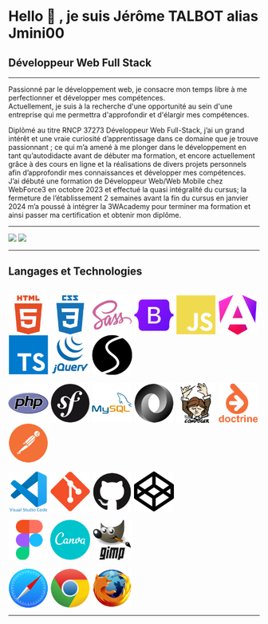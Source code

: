# Hello 👋 , je suis Jérôme TALBOT alias Jmini00
## Développeur Web Full Stack 

---

<div>
  Passionné par le développement web, je consacre mon temps libre à me perfectionner
				et développer mes compétences.
				<br>Actuellement, je suis à la recherche d'une opportunité au sein d'une entreprise qui me permettra
				d'approfondir et d'élargir mes compétences.
	
Diplômé au titre RNCP 37273 Développeur Web Full-Stack, j’ai un grand intérêt et une vraie curiosité d’apprentissage dans ce domaine que je trouve passionnant ; 
ce qui m’a amené à me plonger dans le développement en tant qu’autodidacte avant de débuter ma formation, et encore actuellement grâce à des cours en ligne et la réalisations de divers projets personnels 
afin d’approfondir mes connaissances et développer mes compétences.<br>
J’ai débuté une formation de Développeur Web/Web Mobile chez WebForce3 en octobre 2023 et effectué la quasi intégralité du cursus; 
la fermeture de l’établissement 2 semaines avant la fin du cursus en janvier 2024 m’a poussé à intégrer la 3WAcademy 
pour terminer ma formation et ainsi passer ma certification et obtenir mon diplôme.
  </div>
  
---

<div>
  <img height="180em" src="https://github-readme-stats.vercel.app/api?username=Jmini00&theme=vue-dark&show_icons=true&hide_border=true&count_private=true">
  <img height="180em" src="https://github-readme-stats.vercel.app/api/top-langs/?username=Jmini00&theme=vue-dark&show_icons=true&hide_border=true&layout=compact">
</div>

---

## Langages et Technologies

<div style="display: inline_block"><br>
  <img align="center" alt="HTML" title="HTML5" height="80" width="80" src="https://raw.githubusercontent.com/devicons/devicon/master/icons/html5/html5-plain-wordmark.svg">
  <img align="center" alt="CSS" title="CSS3" height="80" width="80" src="https://raw.githubusercontent.com/devicons/devicon/master/icons/css3/css3-plain-wordmark.svg">
  <img align="center" alt="SASS" title="SASS" height="80" width="80" src="https://raw.githubusercontent.com/devicons/devicon/master/icons/sass/sass-original.svg">
  <img align="center" alt="Bootstrap" title="Bootstrap" height="80" width="80" src="https://raw.githubusercontent.com/devicons/devicon/master/icons/bootstrap/bootstrap-original.svg">
  <img align="center" alt="Javascript" title="Javascript" height="80" width="80" src="https://raw.githubusercontent.com/devicons/devicon/master/icons/javascript/javascript-plain.svg">
  <img align="center" alt="Angular" title="Angular" height="80" width="80" src="https://raw.githubusercontent.com/devicons/devicon/master/icons/angular/angular-original.svg">
  <img align="center" alt="Typescript" title="Typescript" height="80" width="80" src="https://raw.githubusercontent.com/devicons/devicon/master/icons/typescript/typescript-plain.svg">
  <img align="center" alt="Jquery" title="Jquery" height="80" width="80" src="https://raw.githubusercontent.com/devicons/devicon/master/icons/jquery/jquery-plain-wordmark.svg">
  <img align="center" alt="Swiper" title="Swiper" height="80" width="80" src="https://raw.githubusercontent.com/devicons/devicon/master/icons/swiper/swiper-original.svg">

  <br>
  <br>
  
  <img align="center" alt="PHP" title="PHP" height="80" width="80" src="https://raw.githubusercontent.com/devicons/devicon/master/icons/php/php-original.svg">
  <img align="center" alt="Symfony" title="Symfony" height="80" width="80" src="https://raw.githubusercontent.com/devicons/devicon/master/icons/symfony/symfony-original.svg">
  <img align="center" alt="MySQL" title="MySQL" height="80" width="80" src="https://raw.githubusercontent.com/devicons/devicon/master/icons/mysql/mysql-original-wordmark.svg">
  <img align="center" alt="Json" title="Json" height="80" width="80" src="https://raw.githubusercontent.com/devicons/devicon/master/icons/json/json-original.svg">
  <img align="center" alt="Composer" title="Composer" height="80" width="80" src="https://raw.githubusercontent.com/devicons/devicon/master/icons/composer/composer-original.svg">
  <img align="center" alt="Doctrine" title="Doctrine" height="80" width="80" src="https://raw.githubusercontent.com/devicons/devicon/master/icons/doctrine/doctrine-plain-wordmark.svg">
  <img align="center" alt="Postman" title="Postman" height="80" width="80" src="https://raw.githubusercontent.com/devicons/devicon/master/icons/postman/postman-original.svg">

<br>
<br>         

  <img align="center" alt="VSCode" title="VSCode" height="80" width="80" src="https://raw.githubusercontent.com/devicons/devicon/master/icons/vscode/vscode-original-wordmark.svg">
  <img align="center" alt="Git" title="Git" height="80" width="80" src="https://raw.githubusercontent.com/devicons/devicon/master/icons/git/git-original.svg">
  <img align="center" alt="Github" title="Github" height="80" width="80" src="https://raw.githubusercontent.com/devicons/devicon/master/icons/github/github-original.svg">
  <img align="center" alt="Codepen" title="Codepen" height="80" width="80" src="https://raw.githubusercontent.com/devicons/devicon/master/icons/codepen/codepen-original.svg">

<br>
<br>

  <img align="center" alt="Figma" title="Figma" height="80" width="80" src="https://raw.githubusercontent.com/devicons/devicon/master/icons/figma/figma-original.svg">
  <img align="center" alt="Canva" title="Canva" height="80" width="80" src="https://raw.githubusercontent.com/devicons/devicon/master/icons/canva/canva-original.svg">
  <img align="center" alt="Gimp" title="Gimp" height="80" width="80" src="https://raw.githubusercontent.com/devicons/devicon/master/icons/gimp/gimp-original-wordmark.svg">
  
<br>
<br>
  
  <img align="center" alt="Safari" title="Safari" height="80" width="80" src="https://raw.githubusercontent.com/devicons/devicon/master/icons/safari/safari-original.svg">
  <img align="center" alt="Chrome" title="Chrome" height="80" width="80" src="https://raw.githubusercontent.com/devicons/devicon/master/icons/chrome/chrome-original.svg">
  <img align="center" alt="Firefox" title="Firefox" height="80" width="80" src="https://raw.githubusercontent.com/devicons/devicon/master/icons/firefox/firefox-original.svg">
                          
</div>

---


<!---
Jmini00/Jmini00 is a ✨ special ✨ repository because its `README.md` (this file) appears on your GitHub profile.
You can click the Preview link to take a look at your changes.
--->


<!---
Jmini00/Jmini00 is a ✨ special ✨ repository because its `README.md` (this file) appears on your GitHub profile.
You can click the Preview link to take a look at your changes.
--->

